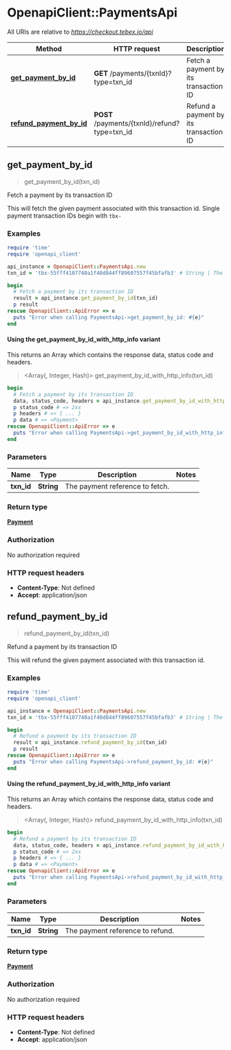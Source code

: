 # OpenapiClient::PaymentsApi

All URIs are relative to *https://checkout.tebex.io/api*

| Method | HTTP request | Description |
| ------ | ------------ | ----------- |
| [**get_payment_by_id**](PaymentsApi.md#get_payment_by_id) | **GET** /payments/{txnId}?type&#x3D;txn_id | Fetch a payment by its transaction ID |
| [**refund_payment_by_id**](PaymentsApi.md#refund_payment_by_id) | **POST** /payments/{txnId}/refund?type&#x3D;txn_id | Refund a payment by its transaction ID |


## get_payment_by_id

> <Payment> get_payment_by_id(txn_id)

Fetch a payment by its transaction ID

This will fetch the given payment associated with this transaction id. Single payment transaction IDs begin with `tbx-`

### Examples

```ruby
require 'time'
require 'openapi_client'

api_instance = OpenapiClient::PaymentsApi.new
txn_id = 'tbx-55fff4107740a1f40d844ff89607557f45bfafb3' # String | The payment reference to fetch.

begin
  # Fetch a payment by its transaction ID
  result = api_instance.get_payment_by_id(txn_id)
  p result
rescue OpenapiClient::ApiError => e
  puts "Error when calling PaymentsApi->get_payment_by_id: #{e}"
end
```

#### Using the get_payment_by_id_with_http_info variant

This returns an Array which contains the response data, status code and headers.

> <Array(<Payment>, Integer, Hash)> get_payment_by_id_with_http_info(txn_id)

```ruby
begin
  # Fetch a payment by its transaction ID
  data, status_code, headers = api_instance.get_payment_by_id_with_http_info(txn_id)
  p status_code # => 2xx
  p headers # => { ... }
  p data # => <Payment>
rescue OpenapiClient::ApiError => e
  puts "Error when calling PaymentsApi->get_payment_by_id_with_http_info: #{e}"
end
```

### Parameters

| Name | Type | Description | Notes |
| ---- | ---- | ----------- | ----- |
| **txn_id** | **String** | The payment reference to fetch. |  |

### Return type

[**Payment**](Payment.md)

### Authorization

No authorization required

### HTTP request headers

- **Content-Type**: Not defined
- **Accept**: application/json


## refund_payment_by_id

> <Payment> refund_payment_by_id(txn_id)

Refund a payment by its transaction ID

This will refund the given payment associated with this transaction id.

### Examples

```ruby
require 'time'
require 'openapi_client'

api_instance = OpenapiClient::PaymentsApi.new
txn_id = 'tbx-55fff4107740a1f40d844ff89607557f45bfafb3' # String | The payment reference to refund.

begin
  # Refund a payment by its transaction ID
  result = api_instance.refund_payment_by_id(txn_id)
  p result
rescue OpenapiClient::ApiError => e
  puts "Error when calling PaymentsApi->refund_payment_by_id: #{e}"
end
```

#### Using the refund_payment_by_id_with_http_info variant

This returns an Array which contains the response data, status code and headers.

> <Array(<Payment>, Integer, Hash)> refund_payment_by_id_with_http_info(txn_id)

```ruby
begin
  # Refund a payment by its transaction ID
  data, status_code, headers = api_instance.refund_payment_by_id_with_http_info(txn_id)
  p status_code # => 2xx
  p headers # => { ... }
  p data # => <Payment>
rescue OpenapiClient::ApiError => e
  puts "Error when calling PaymentsApi->refund_payment_by_id_with_http_info: #{e}"
end
```

### Parameters

| Name | Type | Description | Notes |
| ---- | ---- | ----------- | ----- |
| **txn_id** | **String** | The payment reference to refund. |  |

### Return type

[**Payment**](Payment.md)

### Authorization

No authorization required

### HTTP request headers

- **Content-Type**: Not defined
- **Accept**: application/json

